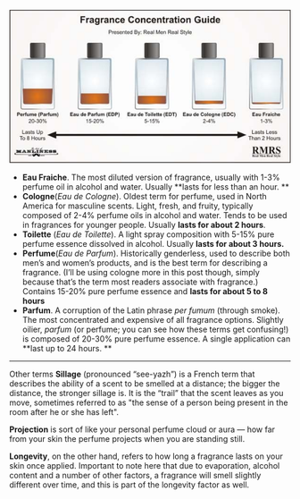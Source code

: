 ![fragrance_concentration.png](..\assets\fragrance_concentration.png)
- **Eau Fraiche**. The most diluted version of fragrance, usually with 1-3% perfume oil in alcohol and water. Usually **lasts for less than an hour. **
- **Cologne**(_Eau de Cologne_). Oldest term for perfume, used in North America for masculine scents. Light, fresh, and fruity, typically composed of 2-4% perfume oils in alcohol and water. Tends to be used in fragrances for younger people. Usually **lasts for about 2 hours**.
- **Toilette** (_Eau de Toilette_). A light spray composition with 5-15% pure perfume essence dissolved in alcohol. Usually **lasts for about 3 hours.**
- **Perfume**(_Eau de Parfum_). Historically genderless, used to describe both men’s and women’s products, and is the best term for describing a fragrance. (I’ll be using cologne more in this post though, simply because that’s the term most readers associate with fragrance.) Contains 15-20% pure perfume essence and **lasts for about 5 to 8 hours**
-  **Parfum**. A corruption of the Latin phrase _per fumum_ (through smoke). The most concentrated and expensive of all fragrance options. Slightly oilier, _parfum_ (or perfume; you can see how these terms get confusing!) is composed of 20-30% pure perfume essence. A single application can **last up to 24 hours. **

---
Other terms
**Sillage** (pronounced “see-yazh”) is a French term that describes the ability of a scent to be smelled at a distance; the bigger the distance, the stronger sillage is. It is the “trail” that the scent leaves as you move, sometimes referred to as "the sense of a person being present in the room after he or she has left".


**Projection** is sort of like your personal perfume cloud or aura — how far from your skin the perfume projects when you are standing still.


**Longevity**, on the other hand, refers to how long a fragrance lasts on your skin once applied. Important to note here that due to evaporation, alcohol content and a number of other factors, a fragrance will smell slightly different over time, and this is part of the longevity factor as well.